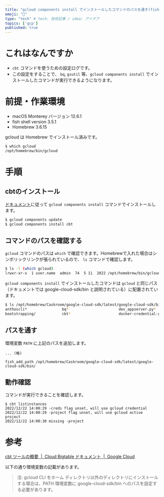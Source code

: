 ```yaml
---
title: "gcloud components install でインストールしたコマンドのパスを通す(fish, homebrew)"
emoji: "🎃"
type: "tech" # tech: 技術記事 / idea: アイデア
topics: ['gcp']
published: true
---
```


# これはなんですか

* `cbt` コマンドを使うための設定ログです。
* この設定をすることで、 `bq`, `gsutil` 等、`gcloud components install` でインストールしたコマンドが実行できるようになります。


# 前提・作業環境

* macOS Monterey バージョン 12.6.1
* fish shell version 3.5.1
* Homebrew 3.6.15

gcloud は Homebrew でインストール済みです。

```sh
$ which gcloud
/opt/homebrew/bin/gcloud
```

# 手順

## cbtのインストール

[ドキュメント](https://cloud.google.com/bigtable/docs/cbt-overview?hl=ja)に従って `gcloud components install` コマンドでインストールします。

```sh
$ gcloud components update
$ gcloud components install cbt
```

## コマンドのパスを確認する

`gcloud` コマンドのパスは `which` で確認できます。Homebrewで入れた場合はシンボリックリンクが張られているので、 `ls` コマンドで確認します。

```sh
$ ls -l (which gcloud)
lrwxr-xr-x  1 user.name  admin  74  5 11  2022 /opt/homebrew/bin/gcloud@ -> /opt/homebrew/Caskroom/google-cloud-sdk/latest/google-cloud-sdk/bin/gcloud
```

`gcloud components install` でインストールしたコマンドは `gcloud` と同じパス（ドキュメントでは google-cloud-sdk/bin と説明されている）に配置されています。

```sh
$ ls /opt/homebrew/Caskroom/google-cloud-sdk/latest/google-cloud-sdk/bin/
anthoscli*                bq*                       dev_appserver.py*         gcloud*                   gke-gcloud-auth-plugin*   java_dev_appserver.sh*
bootstrapping/            cbt*                      docker-credential-gcloud* git-credential-gcloud.sh* gsutil*
```

## パスを通す

環境変数 `PATH` に上記のパスを追加します。

```sh($HOME/.config/fish/config.fish)
... (略)

fish_add_path /opt/homebrew/Caskroom/google-cloud-sdk/latest/google-cloud-sdk/bin/
```

## 動作確認

コマンドが実行できることを確認します。

```
$ cbt listinstances
2022/12/22 14:00:29 -creds flag unset, will use gcloud credential
2022/12/22 14:00:29 -project flag unset, will use gcloud active project
2022/12/22 14:00:30 missing -project
```

# 参考

[cbt ツールの概要  |  Cloud Bigtable ドキュメント  |  Google Cloud](https://cloud.google.com/bigtable/docs/cbt-overview?hl=ja)

以下の通り環境変数の記載があります。

> 注: gcloud CLI をホーム ディレクトリ以外のディレクトリにインストールする場合は、PATH 環境変数に google-cloud-sdk/bin へのパスを設定する必要があります。
